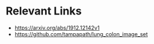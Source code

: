 # Relevant Links
- https://arxiv.org/abs/1912.12142v1
- https://github.com/tampapath/lung_colon_image_set

